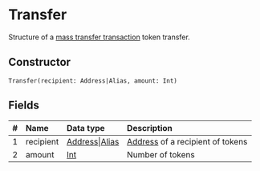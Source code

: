 # Transfer

Structure of a [mass transfer transaction](/en/blockchain/transaction-type/mass-transfer-transaction.md) token transfer.

## Constructor

``` ride
Transfer(recipient: Address|Alias, amount: Int)
```

## Fields

| # | Name | Data type | Description |
| :--- | :--- | :--- | :--- |
| 1 | recipient | [Address](/en/ride/structures/common-structures/address.md)&#124;[Alias](/en/ride/structures/common-structures/alias.md) | [Address](/en/blockchain/account/address.md) of a recipient of tokens |
| 2 | amount | [Int](/en/ride/data-types/int.md) | Number of tokens |
